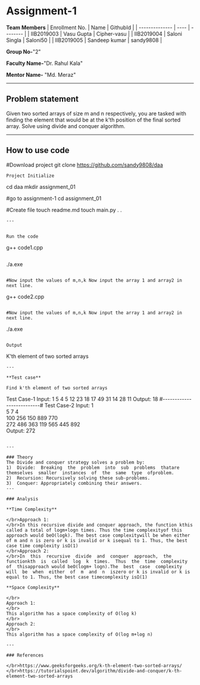 # Assignment-1

**Team Members**
|   Enrollment No.  |   Name   | GithubId |
|   --------------  |   ----   | -------- |
|    IIB2019003  |   Vasu Gupta | Cipher-vasu |
|    IIB2019004  |   Saloni Singla | Saloni50 | 
|    IIB2019005  |   Sandeep kumar | sandy9808  |

**Group No-**"2"

**Faculty Name-**"Dr. Rahul Kala"

**Mentor Name-** "Md. Meraz"

---
## Problem statement
Given two sorted arrays of size m and n respectively, you are tasked with finding the element that would be at the k’th position of the final sorted array. Solve using divide and conquer algorithm.

---
## How to use code
#Download project
git clone https://github.com/sandy9808/daa 
```
Project Initialize 
```
cd daa
mkdir assignment_01

#go to assignment-1
cd assignment_01

#Create file
touch readme.md
touch main.py
.
.
```
---


Run the code
```
g++ code1.cpp
```

```
./a.exe
```

#Now input the values of m,n,k Now input the array 1 and array2 in next line.

```
g++ code2.cpp
```

#Now input the values of m,n,k Now input the array 1 and array2 in next line.
```
./a.exe
```

Output
```
K'th element of two sorted arrays
```
---

**Test case**

Find k'th element of two sorted arrays
```
Test Case-1
Input:
1
5 4 5
12 23 18 17 49
31 14 28 11
Output:
18
#--------------------------#
Test Case-2
Input:
1                                                                                                                                               
5 7 4                                                                                                                                           
100 256 150 889 770                                                                                                                             
272 486 363 119 565 445 892                                                                                                                     
Output:
272
```

---

### Theory
The Divide and conquer strategy solves a problem by:
1)  Divide:  Breaking  the  problem  into  sub  problems  thatare  themselves  smaller  instances  of  the  same  type  ofproblem.
2)  Recursion: Recursively solving these sub-problems.
3)  Conquer: Appropriately combining their answers.
---

### Analysis

**Time Complexity**

</br>Approach 1:
</br>In this recursive divide and conquer approach, the function kthis called a total of logm+logn times. Thus the time complexityof this approach would beO(logk). The best case complexitywill be when either of m and n is zero or k is invalid or k isequal to 1. Thus, the best case time complexity isΩ(1)
</br>Approach 2:
</br>In  this  recursive  divide  and  conquer  approach,  the  functionkth  is  called  log  k  times.  Thus  the  time  complexity  of  thisapproach would beO(logm+ logn).The  best  case  complexity  will  be  when  either  of  m  and  n  iszero or k is invalid or k is equal to 1. Thus, the best case timecomplexity isΩ(1)

**Space Complexity**

</br>
Approach 1:
</br>
This algorithm has a space complexity of O(log k)
</br>
Approach 2:
</br>
This algorithm has a space complexity of O(log m+log n)

---

### References

</br>https://www.geeksforgeeks.org/k-th-element-two-sorted-arrays/
</br>https://tutorialspoint.dev/algorithm/divide-and-conquer/k-th-element-two-sorted-arrays
